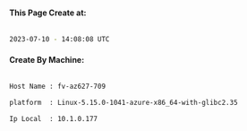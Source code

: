 
   
#### This Page Create at:

```bash

2023-07-10 - 14:08:08 UTC

```

#### Create By Machine:

```bash

Host Name : fv-az627-709

platform  : Linux-5.15.0-1041-azure-x86_64-with-glibc2.35

Ip Local  : 10.1.0.177

```

